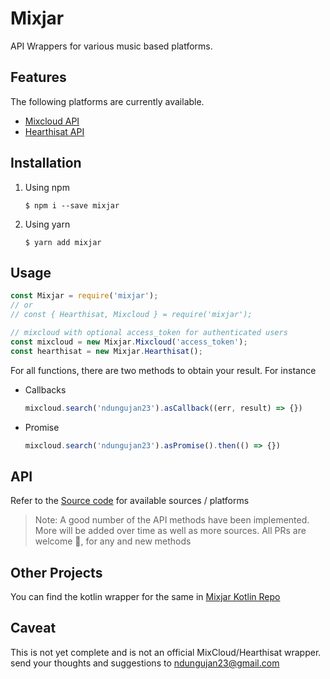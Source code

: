 # Mixjar

API Wrappers for various music based platforms.

## Features

The following platforms are currently available.

* [Mixcloud API](https://api.mixcloud.com/)
* [Hearthisat API](https://api-v2.hearthis.at/)

## Installation
1. Using npm
    ```shell
    $ npm i --save mixjar
    ```
2. Using yarn
    ```shell
    $ yarn add mixjar
    ```

## Usage

```js
const Mixjar = require('mixjar');
// or
// const { Hearthisat, Mixcloud } = require('mixjar');

// mixcloud with optional access_token for authenticated users
const mixcloud = new Mixjar.Mixcloud('access_token');
const hearthisat = new Mixjar.Hearthisat();
```
For all functions, there are two methods to obtain your result. For instance
* Callbacks
    ```js
    mixcloud.search('ndungujan23').asCallback((err, result) => {})
    ```
* Promise
    ```js
    mixcloud.search('ndungujan23').asPromise().then(() => {})
    ```


## API

Refer to the [Source code](./lib) for available sources / platforms

> Note: A good number of the API methods have been implemented. More will be added over time
> as well as more sources. All PRs are welcome 🙂, for any and new methods

## Other Projects

You can find the kotlin wrapper for the same in [Mixjar Kotlin Repo](https://github.com/iankang/mixjar)

## Caveat

This is not yet complete and is not an official MixCloud/Hearthisat wrapper.
send your thoughts and suggestions to ndungujan23@gmail.com
